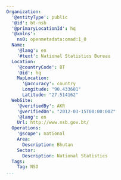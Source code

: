 ```yaml
---
Organization:
  '@entityType': public
  '@id': bt-nsb
  '@primaryLocationId': hq
  '@xmlns':
    ns0: openmetadata:omad:1_0
  Name:
    '@lang': en
    '#text': National Statistics Bureau
  Location:
    '@countryCode': BT
    '@id': hq
    MapLocation:
      '@accuracy': country
      Longitude: "90.433601"
      Latitude: "27.514162"
  WebSite:
    '@verifiedBy': AKR
    '@verifiedOn': "2012-03-15T00:00:00Z"
    '@lang': en
    Url: http://www.nsb.gov.bt/
  Operations:
    '@scope': national
    Area:
      Description: Bhutan
    Sector:
      Description: National Statistics
  Tags:
    Tag: NSO
...
```

